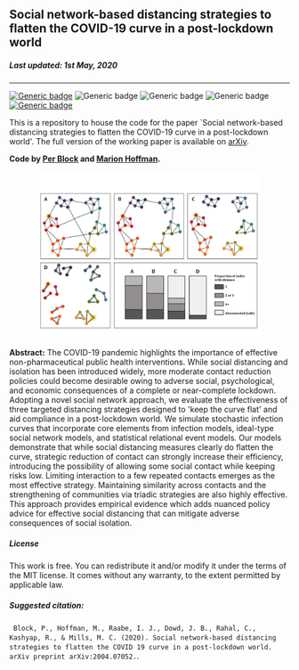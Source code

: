 
## Social network-based distancing strategies to flatten the COVID-19 curve in a post-lockdown world
##### Last updated: 1st May, 2020
--- 
[![Generic badge](https://img.shields.io/badge/License-R-blue.svg)](https://shields.io/) ![Generic badge](https://img.shields.io/badge/Maintained-Yes-green.svg) ![Generic badge](https://img.shields.io/badge/License-MIT-red.svg) ![Generic badge](https://img.shields.io/badge/Maintained-Yes-green.svg) [![Generic badge](https://img.shields.io/badge/License-R-blue.svg)](https://shields.io/)

This is a repository to house the code for the paper `Social network-based distancing strategies to flatten the COVID-19 curve in a post-lockdown world'. The full version of the working paper is available on [arXiv](https://arxiv.org/abs/2004.07052). 

**Code by [Per Block](https://twitter.com/block_per?lang=en-gb) and [Marion Hoffman](https://twitter.com/marion_hof).**

<p align="center">
  <img src="https://github.com/OxfordDemSci/network_corona/blob/master/figures/Figure2.png" width="400"/>
</p>

**Abstract:**
The COVID-19 pandemic highlights the importance of effective non-pharmaceutical public health interventions. While social distancing and isolation has been introduced widely, more moderate contact reduction policies could become desirable owing to adverse social, psychological, and economic consequences of a complete or near-complete lockdown. Adopting a novel social network approach, we evaluate the effectiveness of three targeted distancing strategies designed to 'keep the curve flat' and aid compliance in a post-lockdown world. We simulate stochastic infection curves that incorporate core elements from infection models, ideal-type social network models, and statistical relational event models. Our models demonstrate that while social distancing measures clearly do flatten the curve, strategic reduction of contact can strongly increase their efficiency, introducing the possibility of allowing some social contact while keeping risks low. Limiting interaction to a few repeated contacts emerges as the most effective strategy. Maintaining similarity across contacts and the strengthening of communities via triadic strategies are also highly effective. This approach provides empirical evidence which adds nuanced policy advice for effective social distancing that can mitigate adverse consequences of social isolation.

##### License

This work is free. You can redistribute it and/or modify it under the terms of the MIT license. It comes without any warranty, to the extent permitted by applicable law.

##### Suggested citation:

` Block, P., Hoffman, M., Raabe, I. J., Dowd, J. B., Rahal, C., Kashyap, R., & Mills, M. C. (2020). Social network-based distancing strategies to flatten the COVID 19 curve in a post-lockdown world. arXiv preprint arXiv:2004.07052.`.
